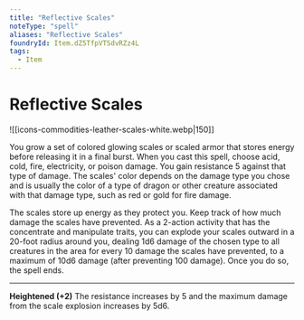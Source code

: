 ```yaml
---
title: "Reflective Scales"
noteType: "spell"
aliases: "Reflective Scales"
foundryId: Item.dZ5TfpVTSdvRZz4L
tags:
  - Item
---
```


# Reflective Scales
![[icons-commodities-leather-scales-white.webp|150]]

You grow a set of colored glowing scales or scaled armor that stores energy before releasing it in a final burst. When you cast this spell, choose acid, cold, fire, electricity, or poison damage. You gain resistance 5 against that type of damage. The scales' color depends on the damage type you chose and is usually the color of a type of dragon or other creature associated with that damage type, such as red or gold for fire damage.

The scales store up energy as they protect you. Keep track of how much damage the scales have prevented. As a 2-action activity that has the concentrate and manipulate traits, you can explode your scales outward in a 20-foot radius around you, dealing 1d6 damage of the chosen type to all creatures in the area for every 10 damage the scales have prevented, to a maximum of 10d6 damage (after preventing 100 damage). Once you do so, the spell ends.

* * *

**Heightened (+2)** The resistance increases by 5 and the maximum damage from the scale explosion increases by 5d6.
